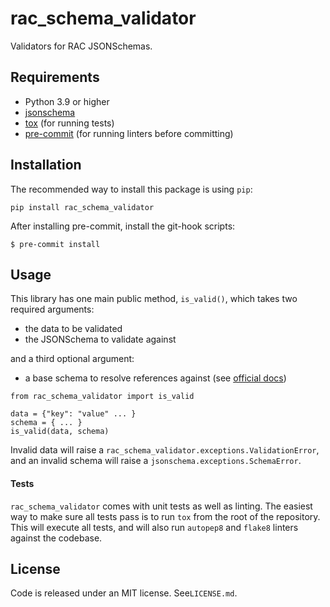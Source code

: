 # rac_schema_validator

Validators for RAC JSONSchemas.

## Requirements
- Python 3.9 or higher
- [jsonschema](https://python-jsonschema.readthedocs.io/en/stable/)
- [tox](https://tox.readthedocs.io/) (for running tests)
- [pre-commit](https://pre-commit.com/) (for running linters before committing)

## Installation

The recommended way to install this package is using `pip`:

```
pip install rac_schema_validator
```

After installing pre-commit, install the git-hook scripts:

```
$ pre-commit install
```

## Usage

This library has one main public method, `is_valid()`, which takes two required
arguments:
- the data to be validated
- the JSONSchema to validate against

and a third optional argument:
- a base schema to resolve references against (see [official docs](https://python-jsonschema.readthedocs.io/en/latest/references/))

```
from rac_schema_validator import is_valid

data = {"key": "value" ... }
schema = { ... }
is_valid(data, schema)
```

Invalid data will raise a `rac_schema_validator.exceptions.ValidationError`, and
an invalid schema will raise a `jsonschema.exceptions.SchemaError`.

#### Tests

`rac_schema_validator` comes with unit tests as well as linting. The easiest way
to make sure all tests pass is to run `tox` from the root of the repository.
This will execute all tests, and will also run `autopep8` and `flake8` linters
against the codebase.

## License

Code is released under an MIT license. See`LICENSE.md`.
